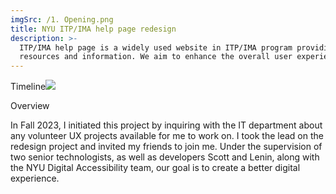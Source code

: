 ```yaml
---
imgSrc: /1. Opening.png
title: NYU ITP/IMA help page redesign
description: >-
  ITP/IMA help page is a widely used website in ITP/IMA program providing floor
  resources and information. We aim to enhance the overall user experience.
---
```


Timeline![](</CleanShot 2024-04-02 at 23.16.22@2x.png>)

Overview

In Fall 2023, I initiated this project by inquiring with the IT department about any volunteer UX projects available for me to work on. I took the lead on the redesign project and invited my friends to join me. Under the supervision of two senior technologists, as well as developers Scott and Lenin, along with the NYU Digital Accessibility team, our goal is to create a better digital experience.
